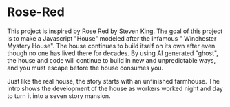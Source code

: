 # Rose-Red
This project is inspired by Rose Red by Steven King. The goal of this project is to make a Javascript "House" modeled after the infamous " Winchester Mystery House". The house continues to build itself on its own after even though no one has lived there for decades. By using AI generated "ghost", the house and code will continue to build in new and unpredictable ways, and you must escape before the house consumes you. 

Just like the real house, the story starts with an unfinished farmhouse. The intro shows the development of the house as workers worked night and day to turn it into a seven story mansion. 
